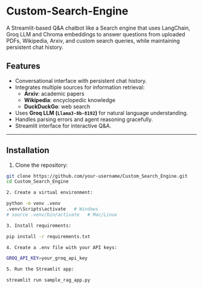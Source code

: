 # Custom-Search-Engine
A Streamlit-based Q&amp;A chatbot like a Search engine that uses LangChain, Groq LLM and Chroma embeddings to answer questions from uploaded PDFs, Wikipedia, Arxiv, and custom search queries, while maintaining persistent chat history.

## Features

- Conversational interface with persistent chat history.
- Integrates multiple sources for information retrieval:
  - **Arxiv**: academic papers
  - **Wikipedia**: encyclopedic knowledge
  - **DuckDuckGo**: web search
- Uses **Groq LLM (`Llama3-8b-8192`)** for natural language understanding.
- Handles parsing errors and agent reasoning gracefully.
- Streamlit interface for interactive Q&A.

---

## Installation

1. Clone the repository:

```bash
git clone https://github.com/your-username/Custom_Search_Engine.git
cd Custom_Search_Engine

2. Create a virtual environment:

python -m venv .venv
.venv\Scripts\activate   # Windows
# source .venv/bin/activate   # Mac/Linux

3. Install requirements:

pip install -r requirements.txt

4. Create a .env file with your API keys:

GROQ_API_KEY=your_groq_api_key

5. Run the Streamlit app:

streamlit run sample_rag_app.py

